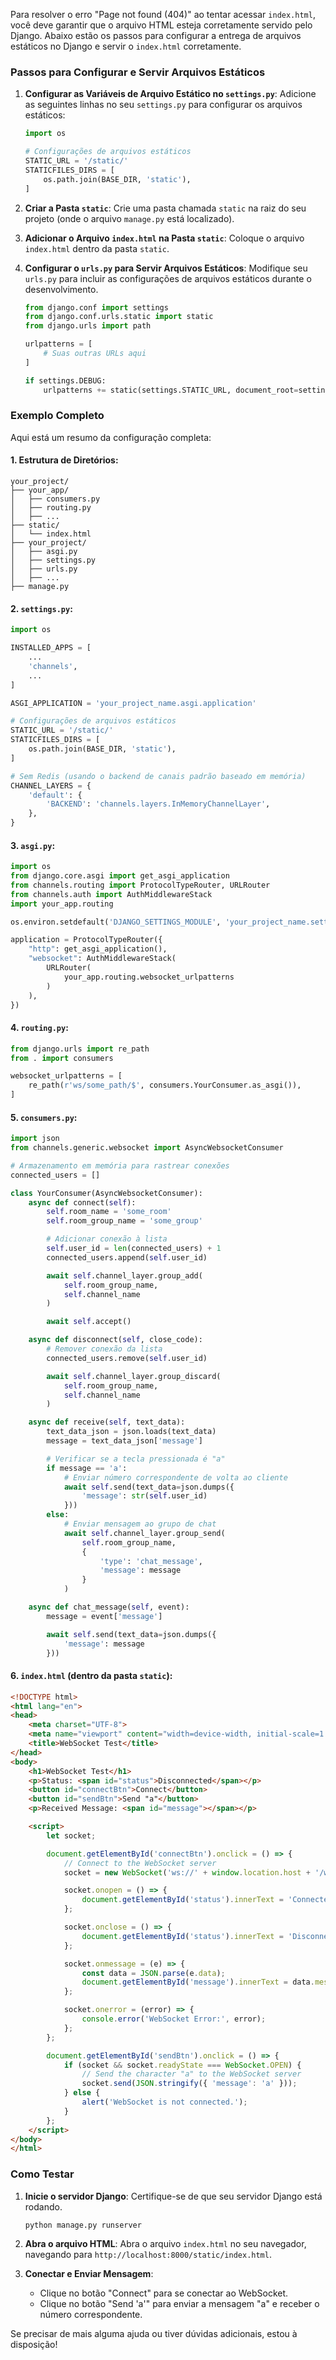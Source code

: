 Para resolver o erro "Page not found (404)" ao tentar acessar `index.html`, você deve garantir que o arquivo HTML esteja corretamente servido pelo Django. Abaixo estão os passos para configurar a entrega de arquivos estáticos no Django e servir o `index.html` corretamente.

### Passos para Configurar e Servir Arquivos Estáticos

1. **Configurar as Variáveis de Arquivo Estático no `settings.py`**:
   Adicione as seguintes linhas no seu `settings.py` para configurar os arquivos estáticos:

   ```python
   import os

   # Configurações de arquivos estáticos
   STATIC_URL = '/static/'
   STATICFILES_DIRS = [
       os.path.join(BASE_DIR, 'static'),
   ]
   ```

2. **Criar a Pasta `static`**:
   Crie uma pasta chamada `static` na raiz do seu projeto (onde o arquivo `manage.py` está localizado).

3. **Adicionar o Arquivo `index.html` na Pasta `static`**:
   Coloque o arquivo `index.html` dentro da pasta `static`.

4. **Configurar o `urls.py` para Servir Arquivos Estáticos**:
   Modifique seu `urls.py` para incluir as configurações de arquivos estáticos durante o desenvolvimento.

   ```python
   from django.conf import settings
   from django.conf.urls.static import static
   from django.urls import path

   urlpatterns = [
       # Suas outras URLs aqui
   ]

   if settings.DEBUG:
       urlpatterns += static(settings.STATIC_URL, document_root=settings.STATIC_ROOT)
   ```

### Exemplo Completo

Aqui está um resumo da configuração completa:

#### 1. Estrutura de Diretórios:
```
your_project/
├── your_app/
│   ├── consumers.py
│   ├── routing.py
│   ├── ...
├── static/
│   └── index.html
├── your_project/
│   ├── asgi.py
│   ├── settings.py
│   ├── urls.py
│   ├── ...
├── manage.py
```

#### 2. `settings.py`:
```python
import os

INSTALLED_APPS = [
    ...
    'channels',
    ...
]

ASGI_APPLICATION = 'your_project_name.asgi.application'

# Configurações de arquivos estáticos
STATIC_URL = '/static/'
STATICFILES_DIRS = [
    os.path.join(BASE_DIR, 'static'),
]

# Sem Redis (usando o backend de canais padrão baseado em memória)
CHANNEL_LAYERS = {
    'default': {
        'BACKEND': 'channels.layers.InMemoryChannelLayer',
    },
}
```

#### 3. `asgi.py`:
```python
import os
from django.core.asgi import get_asgi_application
from channels.routing import ProtocolTypeRouter, URLRouter
from channels.auth import AuthMiddlewareStack
import your_app.routing

os.environ.setdefault('DJANGO_SETTINGS_MODULE', 'your_project_name.settings')

application = ProtocolTypeRouter({
    "http": get_asgi_application(),
    "websocket": AuthMiddlewareStack(
        URLRouter(
            your_app.routing.websocket_urlpatterns
        )
    ),
})
```

#### 4. `routing.py`:
```python
from django.urls import re_path
from . import consumers

websocket_urlpatterns = [
    re_path(r'ws/some_path/$', consumers.YourConsumer.as_asgi()),
]
```

#### 5. `consumers.py`:
```python
import json
from channels.generic.websocket import AsyncWebsocketConsumer

# Armazenamento em memória para rastrear conexões
connected_users = []

class YourConsumer(AsyncWebsocketConsumer):
    async def connect(self):
        self.room_name = 'some_room'
        self.room_group_name = 'some_group'

        # Adicionar conexão à lista
        self.user_id = len(connected_users) + 1
        connected_users.append(self.user_id)

        await self.channel_layer.group_add(
            self.room_group_name,
            self.channel_name
        )

        await self.accept()

    async def disconnect(self, close_code):
        # Remover conexão da lista
        connected_users.remove(self.user_id)

        await self.channel_layer.group_discard(
            self.room_group_name,
            self.channel_name
        )

    async def receive(self, text_data):
        text_data_json = json.loads(text_data)
        message = text_data_json['message']

        # Verificar se a tecla pressionada é "a"
        if message == 'a':
            # Enviar número correspondente de volta ao cliente
            await self.send(text_data=json.dumps({
                'message': str(self.user_id)
            }))
        else:
            # Enviar mensagem ao grupo de chat
            await self.channel_layer.group_send(
                self.room_group_name,
                {
                    'type': 'chat_message',
                    'message': message
                }
            )

    async def chat_message(self, event):
        message = event['message']

        await self.send(text_data=json.dumps({
            'message': message
        }))
```

#### 6. `index.html` (dentro da pasta `static`):
```html
<!DOCTYPE html>
<html lang="en">
<head>
    <meta charset="UTF-8">
    <meta name="viewport" content="width=device-width, initial-scale=1.0">
    <title>WebSocket Test</title>
</head>
<body>
    <h1>WebSocket Test</h1>
    <p>Status: <span id="status">Disconnected</span></p>
    <button id="connectBtn">Connect</button>
    <button id="sendBtn">Send "a"</button>
    <p>Received Message: <span id="message"></span></p>

    <script>
        let socket;

        document.getElementById('connectBtn').onclick = () => {
            // Connect to the WebSocket server
            socket = new WebSocket('ws://' + window.location.host + '/ws/some_path/');

            socket.onopen = () => {
                document.getElementById('status').innerText = 'Connected';
            };

            socket.onclose = () => {
                document.getElementById('status').innerText = 'Disconnected';
            };

            socket.onmessage = (e) => {
                const data = JSON.parse(e.data);
                document.getElementById('message').innerText = data.message;
            };

            socket.onerror = (error) => {
                console.error('WebSocket Error:', error);
            };
        };

        document.getElementById('sendBtn').onclick = () => {
            if (socket && socket.readyState === WebSocket.OPEN) {
                // Send the character "a" to the WebSocket server
                socket.send(JSON.stringify({ 'message': 'a' }));
            } else {
                alert('WebSocket is not connected.');
            }
        };
    </script>
</body>
</html>
```

### Como Testar

1. **Inicie o servidor Django**:
   Certifique-se de que seu servidor Django está rodando.

   ```sh
   python manage.py runserver
   ```

2. **Abra o arquivo HTML**:
   Abra o arquivo `index.html` no seu navegador, navegando para `http://localhost:8000/static/index.html`.

3. **Conectar e Enviar Mensagem**:
   - Clique no botão "Connect" para se conectar ao WebSocket.
   - Clique no botão "Send 'a'" para enviar a mensagem "a" e receber o número correspondente.

Se precisar de mais alguma ajuda ou tiver dúvidas adicionais, estou à disposição!